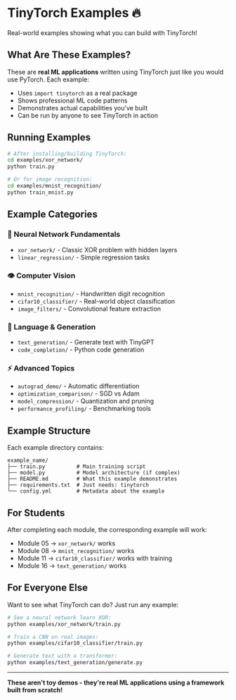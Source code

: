 # TinyTorch Examples 🔥

Real-world examples showing what you can build with TinyTorch!

## What Are These Examples?

These are **real ML applications** written using TinyTorch just like you would use PyTorch. Each example:
- Uses `import tinytorch` as a real package
- Shows professional ML code patterns
- Demonstrates actual capabilities you've built
- Can be run by anyone to see TinyTorch in action

## Running Examples

```bash
# After installing/building TinyTorch:
cd examples/xor_network/
python train.py

# Or for image recognition:
cd examples/mnist_recognition/
python train_mnist.py
```

## Example Categories

### 🧠 Neural Network Fundamentals
- `xor_network/` - Classic XOR problem with hidden layers
- `linear_regression/` - Simple regression tasks

### 👁️ Computer Vision
- `mnist_recognition/` - Handwritten digit recognition
- `cifar10_classifier/` - Real-world object classification
- `image_filters/` - Convolutional feature extraction

### 🤖 Language & Generation
- `text_generation/` - Generate text with TinyGPT
- `code_completion/` - Python code generation

### ⚡ Advanced Topics
- `autograd_demo/` - Automatic differentiation
- `optimization_comparison/` - SGD vs Adam
- `model_compression/` - Quantization and pruning
- `performance_profiling/` - Benchmarking tools

## Example Structure

Each example directory contains:
```
example_name/
├── train.py          # Main training script
├── model.py          # Model architecture (if complex)
├── README.md         # What this example demonstrates
├── requirements.txt  # Just needs: tinytorch
└── config.yml        # Metadata about the example
```

## For Students

After completing each module, the corresponding example will work:
- Module 05 → `xor_network/` works
- Module 08 → `mnist_recognition/` works
- Module 11 → `cifar10_classifier/` works with training
- Module 16 → `text_generation/` works

## For Everyone Else

Want to see what TinyTorch can do? Just run any example:
```bash
# See a neural network learn XOR:
python examples/xor_network/train.py

# Train a CNN on real images:
python examples/cifar10_classifier/train.py

# Generate text with a transformer:
python examples/text_generation/generate.py
```

---

**These aren't toy demos - they're real ML applications using a framework built from scratch!**